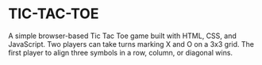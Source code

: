 # TIC-TAC-TOE
A simple browser-based Tic Tac Toe game built with HTML, CSS, and JavaScript. Two players can take turns marking X and O on a 3x3 grid. The first player to align three symbols in a row, column, or diagonal wins.
